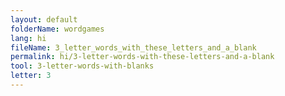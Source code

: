 ```yaml
---
layout: default
folderName: wordgames
lang: hi
fileName: 3_letter_words_with_these_letters_and_a_blank
permalink: hi/3-letter-words-with-these-letters-and-a-blank
tool: 3-letter-words-with-blanks
letter: 3
---
```

